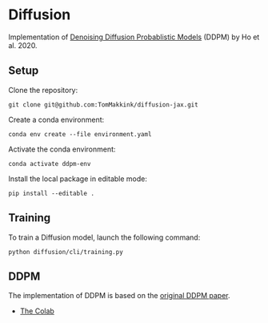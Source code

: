 # Diffusion

Implementation of
[Denoising Diffusion Probablistic Models](https://arxiv.org/abs/2006.11239) (DDPM) by Ho
et al. 2020.

## Setup

Clone the repository:

```shell
git clone git@github.com:TomMakkink/diffusion-jax.git
```

Create a conda environment:

```shell
conda env create --file environment.yaml
```

Activate the conda environment:

```shell
conda activate ddpm-env
```

Install the local package in editable mode:

```shell
pip install --editable .
```

## Training

To train a Diffusion model, launch the following command:

```shell
python diffusion/cli/training.py
```

## DDPM

The implementation of DDPM is based on the
[original DDPM paper](<(https://arxiv.org/abs/2006.11239)>).

- [The Colab](https://colab.research.google.com/drive/1sjy9odlSSy0RBVgMTgP7s99NXsqglsUL?usp=sharing#scrollTo=BIc33L9-uK4q)
